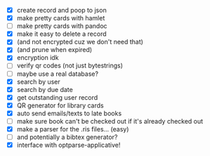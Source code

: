 - [x] create record and poop to json
- [x] make pretty cards with hamlet
- [ ] make pretty cards with pandoc
- [x] make it easy to delete a record
- [x] (and not encrypted cuz we don't need that)
- [x] (and prune when expired)
- [x] encryption idk
- [ ] verify qr codes (not just bytestrings)
- [ ] maybe use a real database?
- [x] search by user
- [x] search by due date
- [x] get outstanding user record
- [x] QR generator for library cards
- [x] auto send emails/texts to late books
- [ ] make sure book can't be checked out if it's already checked out
- [x] make a parser for the .ris files... (easy) 
- [ ] and potentially a bibtex generator?
- [x] interface with optparse-applicative!

